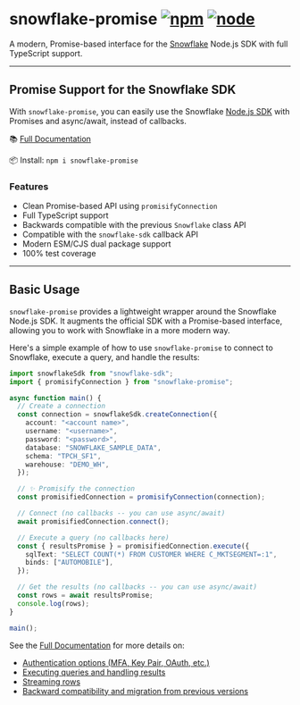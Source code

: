 # snowflake-promise [![npm](https://img.shields.io/npm/v/snowflake-promise.svg)](https://www.npmjs.com/package/snowflake-promise) [![node](https://img.shields.io/node/v/snowflake-promise.svg)](https://www.npmjs.com/package/snowflake-promise)

A modern, Promise-based interface for the [Snowflake](https://www.snowflake.net/) Node.js SDK with full TypeScript support.

---

## Promise Support for the Snowflake SDK

With `snowflake-promise`, you can easily use the Snowflake [Node.js SDK](https://docs.snowflake.com/en/developer-guide/node-js/nodejs-driver) with Promises and async/await, instead of callbacks.

📚 [Full Documentation](https://natesilva.github.io/snowflake-promise/docs/)

📦 Install: `npm i snowflake-promise`

### Features

- Clean Promise-based API using `promisifyConnection`
- Full TypeScript support
- Backwards compatible with the previous `Snowflake` class API
- Compatible with the `snowflake-sdk` callback API
- Modern ESM/CJS dual package support
- 100% test coverage

---

## Basic Usage

`snowflake-promise` provides a lightweight wrapper around the Snowflake Node.js SDK. It augments the official SDK with a Promise-based interface, allowing you to work with Snowflake in a more modern way.

Here's a simple example of how to use `snowflake-promise` to connect to Snowflake, execute a query, and handle the results:

```typescript
import snowflakeSdk from "snowflake-sdk";
import { promisifyConnection } from "snowflake-promise";

async function main() {
  // Create a connection
  const connection = snowflakeSdk.createConnection({
    account: "<account name>",
    username: "<username>",
    password: "<password>",
    database: "SNOWFLAKE_SAMPLE_DATA",
    schema: "TPCH_SF1",
    warehouse: "DEMO_WH",
  });

  // ✨ Promisify the connection
  const promisifiedConnection = promisifyConnection(connection);

  // Connect (no callbacks -- you can use async/await)
  await promisifiedConnection.connect();

  // Execute a query (no callbacks here)
  const { resultsPromise } = promisifiedConnection.execute({
    sqlText: "SELECT COUNT(*) FROM CUSTOMER WHERE C_MKTSEGMENT=:1",
    binds: ["AUTOMOBILE"],
  });

  // Get the results (no callbacks -- you can use async/await)
  const rows = await resultsPromise;
  console.log(rows);
}

main();
```

See the [Full Documentation](https://natesilva.github.io/snowflake-promise/docs/) for more details on:

- [Authentication options (MFA, Key Pair, OAuth, etc.)](https://natesilva.github.io/snowflake-promise/docs/authentication-and-mfa/)
- [Executing queries and handling results](https://natesilva.github.io/snowflake-promise/docs/examples/executing-queries/query-example-1/)
- [Streaming rows](https://natesilva.github.io/snowflake-promise/docs/examples/executing-queries/query-example-2/)
- [Backward compatibility and migration from previous versions](https://natesilva.github.io/snowflake-promise/docs/migration-guide/)
